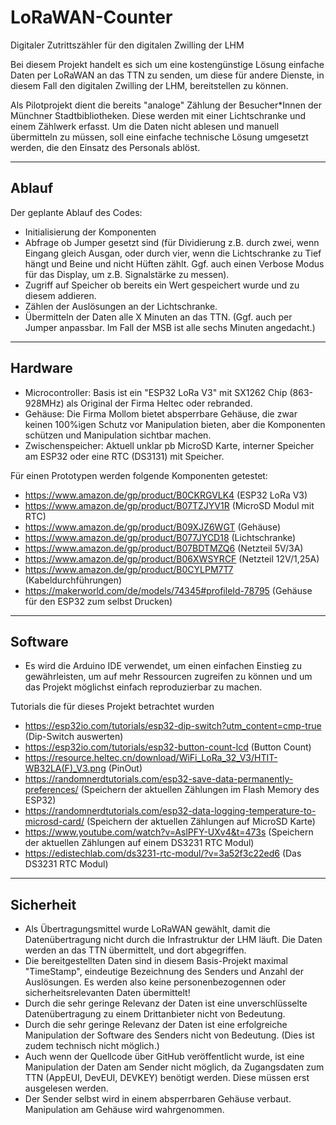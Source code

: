 # LoRaWAN-Counter
Digitaler Zutrittszähler für den digitalen Zwilling der LHM


Bei diesem Projekt handelt es sich um eine kostengünstige Lösung einfache Daten per LoRaWAN an das TTN zu senden, um diese für andere Dienste, in diesem Fall den digitalen Zwilling der LHM, bereitstellen zu können.

Als Pilotprojekt dient die bereits "analoge" Zählung der Besucher*Innen der Münchner Stadtbibliotheken. Diese werden mit einer Lichtschranke und einem Zählwerk erfasst. Um die Daten nicht ablesen und manuell übermitteln zu müssen, soll eine einfache technische Lösung umgesetzt werden, die den Einsatz des Personals ablöst.

---
## Ablauf
Der geplante Ablauf des Codes:

* Initialisierung der Komponenten
* Abfrage ob Jumper gesetzt sind (für Dividierung z.B. durch zwei, wenn Eingang gleich Ausgan, oder durch vier, wenn die Lichtschranke zu Tief hängt und Beine und nicht Hüften zählt. Ggf. auch einen Verbose Modus für das Display, um z.B. Signalstärke zu messen).
* Zugriff auf Speicher ob bereits ein Wert gespeichert wurde und zu diesem addieren.
* Zählen der Auslösungen an der Lichtschranke.
* Übermitteln der Daten alle X Minuten an das TTN. (Ggf. auch per Jumper anpassbar. Im Fall der MSB ist alle sechs Minuten angedacht.)

---
## Hardware
* Microcontroller: Basis ist ein "ESP32 LoRa V3" mit SX1262 Chip (863-928MHz) als Original der Firma Heltec oder rebranded.
* Gehäuse: Die Firma Mollom bietet absperrbare Gehäuse, die zwar keinen 100%igen Schutz vor Manipulation bieten, aber die Komponenten schützen und Manipulation sichtbar machen.
* Zwischenspeicher: Aktuell unklar pb MicroSD Karte, interner Speicher am ESP32 oder eine RTC (DS3131) mit Speicher.

Für einen Prototypen werden folgende Komponenten getestet:
* https://www.amazon.de/gp/product/B0CKRGVLK4 (ESP32 LoRa V3)
* https://www.amazon.de/gp/product/B07TZJYV1R (MicroSD Modul mit RTC)
* https://www.amazon.de/gp/product/B09XJZ6WGT (Gehäuse)
* https://www.amazon.de/gp/product/B077JYCD18 (Lichtschranke)
* https://www.amazon.de/gp/product/B07BDTMZQ6 (Netzteil 5V/3A)
* https://www.amazon.de/gp/product/B06XWSYRCF (Netzteil 12V/1,25A)
* https://www.amazon.de/gp/product/B0CYLPM7T7 (Kabeldurchführungen)
* https://makerworld.com/de/models/74345#profileId-78795 (Gehäuse für den ESP32 zum selbst Drucken)

---
## Software
* Es wird die Arduino IDE verwendet, um einen einfachen Einstieg zu gewährleisten, um auf mehr Ressourcen zugreifen zu können und um das Projekt möglichst einfach reproduzierbar zu machen.

Tutorials die für dieses Projekt betrachtet wurden
* https://esp32io.com/tutorials/esp32-dip-switch?utm_content=cmp-true (Dip-Switch auswerten)
* https://esp32io.com/tutorials/esp32-button-count-lcd (Button Count)
* https://resource.heltec.cn/download/WiFi_LoRa_32_V3/HTIT-WB32LA(F)_V3.png (PinOut)
* https://randomnerdtutorials.com/esp32-save-data-permanently-preferences/ (Speichern der aktuellen Zählungen im Flash Memory des ESP32)
* https://randomnerdtutorials.com/esp32-data-logging-temperature-to-microsd-card/ (Speichern der aktuellen Zählungen auf MicroSD Karte)
* https://www.youtube.com/watch?v=AslPFY-UXv4&t=473s (Speichern der aktuellen Zählungen auf einem DS3231 RTC Modul)
* https://edistechlab.com/ds3231-rtc-modul/?v=3a52f3c22ed6 (Das DS3231 RTC Modul)

---
## Sicherheit
* Als Übertragungsmittel wurde LoRaWAN gewählt, damit die Datenübertragung nicht durch die Infrastruktur der LHM läuft. Die Daten werden an das TTN übermittelt, und dort abgegriffen.
* Die bereitgestellten Daten sind in diesem Basis-Projekt maximal "TimeStamp", eindeutige Bezeichnung des Senders und Anzahl der Auslösungen. Es werden also keine personenbezogennen oder sicherheitsrelevanten Daten übermittelt!
* Durch die sehr geringe Relevanz der Daten ist eine unverschlüsselte Datenübertragung zu einem Drittanbieter nicht von Bedeutung.
* Durch die sehr geringe Relevanz der Daten ist eine erfolgreiche Manipulation der Software des Senders nicht von Bedeutung. (Dies ist zudem technisch nicht möglich.)
* Auch wenn der Quellcode über GitHub veröffentlicht wurde, ist eine Manipulation der Daten am Sender nicht möglich, da Zugangsdaten zum TTN (AppEUI, DevEUI, DEVKEY) benötigt werden. Diese müssen erst ausgelesen werden.
* Der Sender selbst wird in einem absperrbaren Gehäuse verbaut. Manipulation am Gehäuse wird wahrgenommen.
